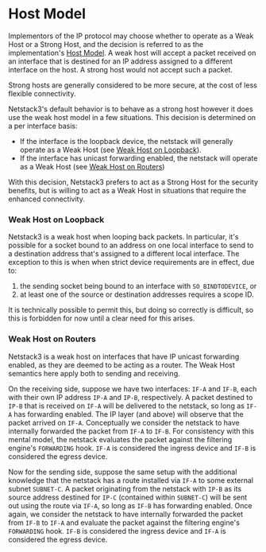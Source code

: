 # Host Model

Implementors of the IP protocol may choose whether to operate as a Weak Host or
a Strong Host, and the decision is referred to as the implementation's
[Host Model](https://en.wikipedia.org/wiki/Host_model). A weak host will accept
a packet received on an interface that is destined for an IP address assigned to
a different interface on the host. A strong host would not accept such a packet.

Strong hosts are generally considered to be more secure, at the cost of less
flexible connectivity.

Netstack3's default behavior is to behave as a strong host however it does use
the weak host model in a few situations. This decision is determined on a per
interface basis:

  * If the interface is the loopback device, the netstack will generally
    operate as a Weak Host (see
    [Weak Host on Loopback](#weak-host-on-loopback)).
  * If the interface has unicast forwarding enabled, the netstack will operate
    as a Weak Host (see [Weak Host on Routers](#weak-host-on-routers))

With this decision, Netstack3 prefers to act as a Strong Host for the security
benefits, but is willing to act as a Weak Host in situations that require the
enhanced connectivity.

### Weak Host on Loopback

Netstack3 is a weak host when looping back packets. In particular, it's possible
for a socket bound to an address on one local interface to send to a destination
address that's assigned to a different local interface. The exception to this is
when when strict device requirements are in effect, due to:

  1. the sending socket being bound to an interface with `SO_BINDTODEVICE`, or
  2. at least one of the source or destination addresses requires a scope ID.

It is technically possible to permit this, but doing so correctly is difficult,
so this is forbidden for now until a clear need for this arises.

### Weak Host on Routers

Netstack3 is a weak host on interfaces that have IP unicast forwarding enabled,
as they are deemed to be acting as a router. The Weak Host semantics here apply
both to sending and receiving.

On the receiving side, suppose we have two interfaces: `IF-A` and `IF-B`, each
with their own IP address `IP-A` and `IP-B`, respectively. A packet destined to
`IP-B` that is received on `IF-A` will be delivered to the netstack, so long as
`IF-A` has forwarding enabled. The IP layer (and above) will observe that the
packet arrived on `IF-A`. Conceptually we consider the netstack to have
internally forwarded the packet from `IF-A` to `IF-B`. For consistency with this
mental model, the netstack evaluates the packet against the filtering engine's
`FORWARDING` hook. `IF-A` is considered the ingress device and `IF-B` is
considered the egress device.

Now for the sending side, suppose the same setup with the additional knowledge
that the netstack has a route installed via `IF-A` to some external subnet
`SUBNET-C`. A packet originating from the netstack with `IP-B` as its source
address destined for `IP-C` (contained within `SUBNET-C`) will be sent out using
the route via `IF-A`, so long as `IF-B` has forwarding enabled. Once again,
we consider the netstack to have internally forwarded the packet from `IF-B` to
`IF-A` and evaluate the packet against the filtering engine's `FORWARDING` hook.
`IF-B` is considered the ingress device and `IF-A` is considered the egress
device.
